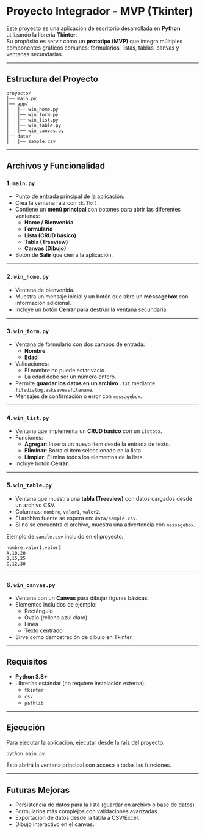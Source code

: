 # Proyecto Integrador - MVP (Tkinter)

Este proyecto es una aplicación de escritorio desarrollada en **Python** utilizando la librería **Tkinter**.  
Su propósito es servir como un **prototipo (MVP)** que integra múltiples componentes gráficos comunes: formularios, listas, tablas, canvas y ventanas secundarias.

---

## Estructura del Proyecto

```
proyecto/
│── main.py
│── app/
│   │── win_home.py
│   │── win_form.py
│   │── win_list.py
│   │── win_table.py
│   │── win_canvas.py
│── data/
│   │── sample.csv
```

---

## Archivos y Funcionalidad

### 1. `main.py`
- Punto de entrada principal de la aplicación.
- Crea la ventana raíz con `tk.Tk()`.
- Contiene un **menú principal** con botones para abrir las diferentes ventanas:
  - **Home / Bienvenida**
  - **Formulario**
  - **Lista (CRUD básico)**
  - **Tabla (Treeview)**
  - **Canvas (Dibujo)**
- Botón de **Salir** que cierra la aplicación.

---

### 2. `win_home.py`
- Ventana de bienvenida.
- Muestra un mensaje inicial y un botón que abre un **messagebox** con información adicional.
- Incluye un botón **Cerrar** para destruir la ventana secundaria.

---

### 3. `win_form.py`
- Ventana de formulario con dos campos de entrada:
  - **Nombre**
  - **Edad**
- Validaciones:
  - El nombre no puede estar vacío.
  - La edad debe ser un número entero.
- Permite **guardar los datos en un archivo `.txt`** mediante `filedialog.asksaveasfilename`.
- Mensajes de confirmación o error con `messagebox`.

---

### 4. `win_list.py`
- Ventana que implementa un **CRUD básico** con un `Listbox`.
- Funciones:
  - **Agregar**: Inserta un nuevo ítem desde la entrada de texto.
  - **Eliminar**: Borra el ítem seleccionado en la lista.
  - **Limpiar**: Elimina todos los elementos de la lista.
- Incluye botón **Cerrar**.

---

### 5. `win_table.py`
- Ventana que muestra una **tabla (Treeview)** con datos cargados desde un archivo CSV.
- Columnas: `nombre`, `valor1`, `valor2`.
- El archivo fuente se espera en: `data/sample.csv`.
- Si no se encuentra el archivo, muestra una advertencia con `messagebox`.

Ejemplo de `sample.csv` incluido en el proyecto:
```csv
nombre,valor1,valor2
A,10,20
B,15,25
C,12,30
```

---

### 6. `win_canvas.py`
- Ventana con un **Canvas** para dibujar figuras básicas.
- Elementos incluidos de ejemplo:
  - Rectángulo
  - Óvalo (relleno azul claro)
  - Línea
  - Texto centrado
- Sirve como demostración de dibujo en Tkinter.

---

## Requisitos

- **Python 3.8+**
- Librerías estándar (no requiere instalación externa):
  - `tkinter`
  - `csv`
  - `pathlib`

---

## Ejecución

Para ejecutar la aplicación, ejecutar desde la raíz del proyecto:

```bash
python main.py
```

Esto abrirá la ventana principal con acceso a todas las funciones.

---

## Futuras Mejoras

- Persistencia de datos para la lista (guardar en archivo o base de datos).
- Formularios más complejos con validaciones avanzadas.
- Exportación de datos desde la tabla a CSV/Excel.
- Dibujo interactivo en el canvas.
